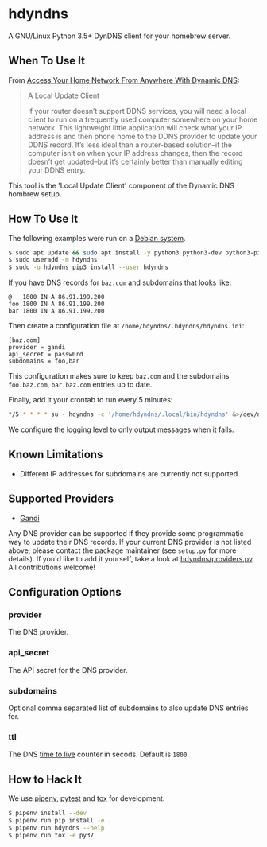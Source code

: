 # hdyndns

A GNU/Linux Python 3.5+ DynDNS client for your homebrew server.

## When To Use It

From [Access Your Home Network From Anywhere With Dynamic DNS]:

[Access Your Home Network From Anywhere With Dynamic DNS]: https://www.howtogeek.com/66438/how-to-easily-access-your-home-network-from-anywhere-with-ddns/

> A Local Update Client
>
> If your router doesn’t support DDNS services, you will need a local client to
> run on a frequently used computer somewhere on your home network. This
> lightweight little application will check what your IP address is and then
> phone home to the DDNS provider to update your DDNS record. It’s less ideal
> than a router-based solution–if the computer isn’t on when your IP address
> changes, then the record doesn’t get updated–but it’s certainly better than
> manually editing your DDNS entry.

This tool is the 'Local Update Client' component of the Dynamic DNS hombrew setup.

## How To Use It

The following examples were run on a [Debian system].

[Debian system]: https://www.debian.org/

```bash
$ sudo apt update && sudo apt install -y python3 python3-dev python3-pip
$ sudo useradd -m hdyndns
$ sudo -u hdyndns pip3 install --user hdyndns
```

If you have DNS records for `baz.com` and subdomains that looks like:

```
@   1800 IN A 86.91.199.200
foo 1800 IN A 86.91.199.200
bar 1800 IN A 86.91.199.200
```

Then create a configuration file at `/home/hdyndns/.hdyndns/hdyndns.ini`:

```config
[baz.com]
provider = gandi
api_secret = passw0rd
subdomains = foo,bar
```

This configuration makes sure to keep `baz.com` and the subdomains
`foo.baz.com`, `bar.baz.com` entries up to date.

Finally, add it your crontab to run every 5 minutes:

```bash
*/5 * * * * su - hdyndns -c '/home/hdyndns/.local/bin/hdyndns' &>/dev/null
```

We configure the logging level to only output messages when it fails.

## Known Limitations

* Different IP addresses for subdomains are currently not supported.

## Supported Providers

* [Gandi](https://www.gandi.net/en)

Any DNS provider can be supported if they provide some programmatic way to
update their DNS records. If your current DNS provider is not listed above,
please contact the package maintainer (see `setup.py` for more details). If
you'd like to add it yourself, take a look at [hdyndns/providers.py]. All
contributions welcome!

[hdyndns/providers.py]: hdyndns/providers.py

## Configuration Options

### provider

The DNS provider.

### api_secret

The API secret for the DNS provider.

### subdomains

Optional comma separated list of subdomains to also update DNS entries for.

### ttl

The DNS [time to live] counter in secods. Default is `1800`.

[time to live]: https://en.wikipedia.org/wiki/Time_to_live

## How to Hack It

We use [pipenv], [pytest] and [tox] for development.

[pipenv]: https://pipenv.readthedocs.io/en/latest/
[pytest]: https://docs.pytest.org/en/latest/
[tox]: https://tox.readthedocs.io/en/latest/


```bash
$ pipenv install --dev
$ pipenv run pip install -e .
$ pipenv run hdyndns --help
$ pipenv run tox -e py37
```
